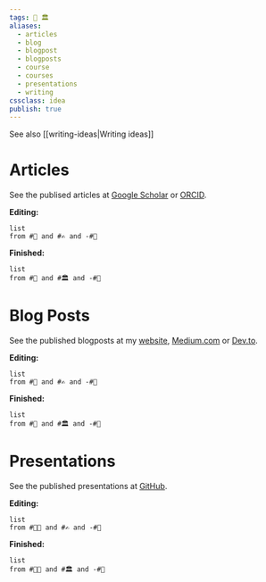 ```yaml
---
tags: 🏡 🏛
aliases: 
  - articles
  - blog
  - blogpost
  - blogposts
  - course
  - courses
  - presentations
  - writing
cssclass: idea
publish: true
---
```


See also [[writing-ideas|Writing ideas]]

# Articles
See the publised articles at [Google Scholar](https://scholar.google.com/citations?user=SPgamzIAAAAJ) or [ORCID](https://orcid.org/0000-0001-5374-0609).

**Editing:**
```dataview
list
from #📕 and #✍️ and -#🏡 
```

**Finished:**
```dataview
list
from #📕 and #🏛 and -#🏡 
```

# Blog Posts
See the published blogposts at my [website](https://vannijnatten.dev/), [Medium.com](https://medium.com/@VanNijnatten) or [Dev.to](https://dev.to/vannijnatten).

**Editing:**
```dataview
list
from #📗 and #✍️ and -#🏡 
```

**Finished:**
```dataview
list
from #📗 and #🏛 and -#🏡 
```

# Presentations
 See the published presentations at [GitHub](https://github.com/vanNijnatten/Presentations).

**Editing:**
```dataview
list
from #🧑‍🏫 and #✍️ and -#🏡 
```

**Finished:**
```dataview
list
from #🧑‍🏫 and #🏛 and -#🏡 
```
